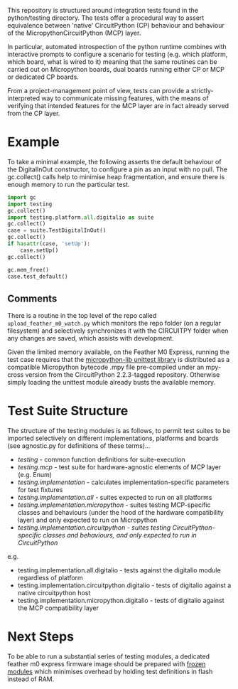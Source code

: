 This repository is structured around integration tests found in the python/testing
directory. The tests offer a procedural way to assert equivalence between 'native' CircuitPython (CP) behaviour and 
behaviour of the MicropythonCircuitPython (MCP) layer.


In particular, automated introspection of the python runtime combines with interactive prompts
to configure a scenario for testing (e.g. which platform, which board, what is wired to it) meaning that 
the same routines can be carried out on Micropython boards, dual boards running either CP or MCP
or dedicated CP boards. 

From a project-management point of view, tests can provide a strictly-interpreted way to 
communicate missing features, with the means of verifying that intended features for the 
MCP layer are in fact already served from the CP layer.

# Example

To take a minimal example, the following asserts the default behaviour of the DigitalInOut 
constructor, to configure a pin as an input with no pull. The gc.collect() calls help to 
minimise heap fragmentation, and ensure there is enough memory to run the particular test. 

```python
import gc
import testing
gc.collect()
import testing.platform.all.digitalio as suite
gc.collect()
case = suite.TestDigitalInOut()
gc.collect()
if hasattr(case, 'setUp'):
    case.setUp()
gc.collect()

gc.mem_free()
case.test_default()
```

## Comments

There is a routine in the top level of the repo called `upload_feather_m0_watch.py` which monitors the repo folder (on a regular 
filesystem) and selectively synchronizes it with the CIRCUITPY folder 
when any changes are saved, which assists with development.

Given the limited memory available, on the Feather M0 Express, running the test case requires that 
the [micropython-lib unittest library](https://github.com/micropython/micropython-lib/blob/master/unittest/unittest.py) 
is distributed as a compatible Micropython bytecode .mpy file 
pre-compiled under an mpy-cross version from the CircuitPython 2.2.3-tagged repository. Otherwise
simply loading the unittest module already busts the available memory. 

# Test Suite Structure

The structure of the testing modules is as follows, to permit test suites to be imported selectively
on different implementations, platforms and boards (see agnostic.py for definitions of these terms)...

* _testing_ - common function definitions for suite-execution
* _testing.mcp_ - test suite for hardware-agnostic elements of MCP layer (e.g. Enum)
* _testing.implementation_ - calculates implementation-specific parameters for test fixtures
* _testing.implementation.all_ - suites expected to run on all platforms
* _testing.implementation.micropython_ - suites testing MCP-specific classes and behaviours (under the hood of the hardware compatibility layer) and only 
expected to run on Micropython
* _testing.implementation.circuitpython - suites testing CircuitPython-specific 
classes and behaviours, and only expected to run in CircuitPython_

e.g.
* testing.implementation.all.digitalio - tests against the 
digitalio module regardless of platform
* testing.implementation.circuitpython.digitalio - tests of digitalio against a 
native circuitpython host
* testing.implementation.micropython.digitalio - tests of digitalio against the MCP
compatibility layer


# Next Steps 

To be able to run a substantial series of testing modules, a dedicated 
feather m0 express firmware image should be prepared with [frozen modules](https://learn.adafruit.com/micropython-for-samd21/frozen-modules) which 
minimises overhead by holding test definitions in flash instead of RAM.
